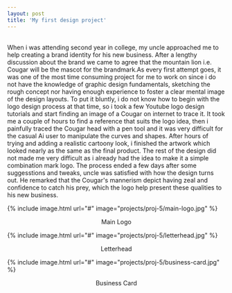 ```yaml
---
layout: post
title: 'My first design project'
---
```


  <br>When i was attending second year in college, my uncle approached me to help creating a brand identity for his new business. After a lengthy discussion about the brand we came to agree that the mountain lion i.e. Cougar will be the mascot for the brandmark.As every first attempt goes, it was one of the most time consuming project for me to work on since i do not have the knowledge of graphic design fundamentals, sketching the rough concept nor having enough experience to foster a clear mental image of the design layouts. To put it bluntly, i do not know how to begin with the logo design process at that time, so i took a few Youtube logo design tutorials and start finding an image of a Cougar on internet to trace it. It took me a couple of hours to find a reference that suits the logo idea, then i painfully traced the Cougar head with a pen tool and it was very difficult for the casual Ai user to manipulate the curves and shapes. After hours of trying and adding a realistic cartoony look, i finished the artwork which looked nearly as the same as the final product. The rest of the design did not made me very difficult as i already had the idea to make it a simple combination mark logo. The process ended a few days after some suggesstions and tweaks, uncle was satisfied with how the design turns out. He remarked that the Cougar's mannerism depict having zeal and confidence to catch his prey, which the logo help present these qualities to his new business.

  

{% include image.html url="#" image="projects/proj-5/main-logo.jpg" %}  
<p style="text-align: center">Main Logo</p>     
{% include image.html url="#" image="projects/proj-5/letterhead.jpg" %}
<p style="text-align: center">Letterhead</p> 
{% include image.html url="#" image="projects/proj-5/business-card.jpg" %}
<p style="text-align: center">Business Card</p> 


    

